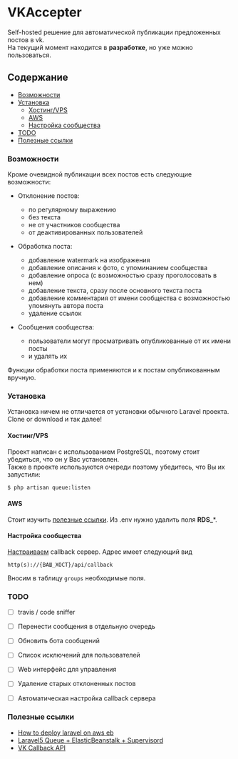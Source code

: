# VKAccepter

Self-hosted решение для автоматической публикации предложенных постов в vk.\
На текущий момент находится в **разработке**, но уже можно пользоваться.


## Содержание

- [Возможности](#Возможности)
- [Установка](#Установка)
    - [Хостинг/VPS](#ХостингVPS)
    - [AWS](#AWS)
    - [Настройка сообщества](#Настройка-сообщества)
- [TODO](#TODO)
- [Полезные ссылки](#Полезные-ссылки)


### Возможности

Кроме очевидной публикации всех постов есть следующие возможности:

- Отклонение постов:
    - по регулярному выражению
    - без текста
    - не от участников сообщества
    - от деактивированных пользователей
    
- Обработка поста:
    - добавление watermark на изображения
    - добавление описания к фото, с упоминанием сообщества
    - добавление опроса (с возможностью сразу проголосовать в нем)
    - добавление текста, сразу после основного текста поста
    - добавление комментария от имени сообщества с возможностью упомянуть автора поста
    - удаление ссылок

- Сообщения сообщества:
    - пользователи могут просматривать опубликованные от их имени посты
    - и удалять их

Функции обработки поста применяются и к постам опубликованным вручную.

### Установка

Установка ничем не отличается от установки обычного Laravel проекта.\
Clone or download и так далее!

#### Хостинг/VPS
Проект написан с использованием PostgreSQL, поэтому стоит убедиться, что он у Вас установлен. \
Также в проекте используются очереди поэтому убедитесь, что Вы их запустили:
``` bash
$ php artisan queue:listen
```

#### AWS
Стоит изучить [полезные ссылки](#Полезные-ссылки).
Из .env нужно удалить поля **RDS_***.

#### Настройка сообщества
[Настраиваем](https://vk.com/dev/callback_api) callback сервер. Адрес имеет следующий вид
```
http(s)://{ВАШ_ХОСТ}/api/callback
```

Вносим в таблицу ```groups``` необходимые поля.

### TODO

- [ ] travis / code sniffer
- [ ] Перенести сообщения в отдельную очередь
- [ ] Обновить бота сообщений
- [ ] Список исключений для пользователей
- [ ] Web интерфейс для управления
- [ ] Удаление старых отклоненных постов
- [ ] Автоматическая настройка callback сервера


### Полезные ссылки

- [How to deploy laravel on aws eb](http://blog.goforyt.com/laravel-5-aws-elastic-beanstalk-production-guide/)
- [Laravel5 Queue + ElasticBeanstalk + Supervisord](https://gist.github.com/lifeofguenter/f8ea93f10a403807a719)
- [VK Callback API](https://vk.com/dev/callback_api)